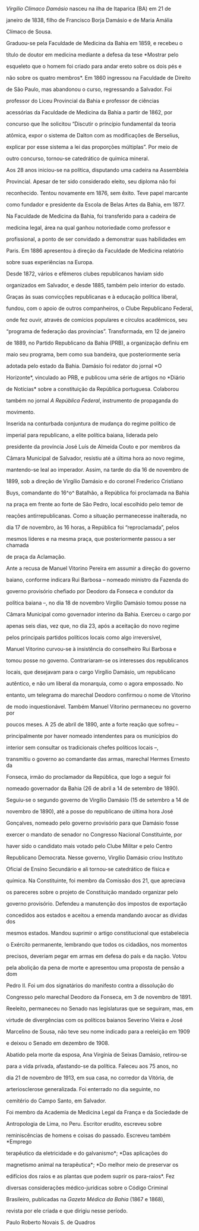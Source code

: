 

*Virgílio Clímaco Damásio* nasceu na ilha de Itaparica (BA) em 21 de

janeiro de 1838, filho de Francisco Borja Damásio e de Maria Amália

Clímaco de Sousa.



Graduou-se pela Faculdade de Medicina da Bahia em 1859, e recebeu o

título de doutor em medicina mediante a defesa da tese *Mostrar pelo

esqueleto que o homem foi criado para andar ereto sobre os dois pés e

não sobre os quatro membros*. Em 1860 ingressou na Faculdade de Direito

de São Paulo, mas abandonou o curso, regressando a Salvador. Foi

professor do Liceu Provincial da Bahia e professor de ciências

acessórias da Faculdade de Medicina da Bahia a partir de 1862, por

concurso que lhe solicitou “Discutir o princípio fundamental da teoria

atômica, expor o sistema de Dalton com as modificações de Berselius,

explicar por esse sistema a lei das proporções múltiplas”. Por meio de

outro concurso, tornou-se catedrático de química mineral.



Aos 28 anos iniciou-se na política, disputando uma cadeira na Assembleia

Provincial. Apesar de ter sido considerado eleito, seu diploma não foi

reconhecido. Tentou novamente em 1876, sem êxito. Teve papel marcante

como fundador e presidente da Escola de Belas Artes da Bahia, em 1877.

Na Faculdade de Medicina da Bahia, foi transferido para a cadeira de

medicina legal, área na qual ganhou notoriedade como professor e

profissional, a ponto de ser convidado a demonstrar suas habilidades em

Paris. Em 1886 apresentou à direção da Faculdade de Medicina relatório

sobre suas experiências na Europa.



Desde 1872, vários e efêmeros clubes republicanos haviam sido

organizados em Salvador, e desde 1885, também pelo interior do estado.

Graças às suas convicções republicanas e à educação política liberal,

fundou, com o apoio de outros companheiros, o Clube Republicano Federal,

onde fez ouvir, através de comícios populares e círculos acadêmicos, seu

“programa de federação das províncias”. Transformada, em 12 de janeiro

de 1889, no Partido Republicano da Bahia (PRB), a organização definiu em

maio seu programa, bem como sua bandeira, que posteriormente seria

adotada pelo estado da Bahia. Damásio foi redator do jornal *O

Horizonte*, vinculado ao PRB, e publicou uma série de artigos no *Diário

de Notícias* sobre a constituição da República portuguesa. Colaborou

também no jornal *A República Federal*, instrumento de propaganda do

movimento.



Inserida na conturbada conjuntura de mudança do regime político de

imperial para republicano, a elite política baiana, liderada pelo

presidente da província José Luís de Almeida Couto e por membros da

Câmara Municipal de Salvador, resistiu até a última hora ao novo regime,

mantendo-se leal ao imperador. Assim, na tarde do dia 16 de novembro de

1899, sob a direção de Virgílio Damásio e do coronel Frederico Cristiano

Buys, comandante do 16^o^ Batalhão, a República foi proclamada na Bahia

na praça em frente ao forte de São Pedro, local escolhido pelo temor de

reações antirrepublicanas. Como a situação permanecesse inalterada, no

dia 17 de novembro, às 16 horas, a República foi “reproclamada”, pelos

mesmos líderes e na mesma praça, que posteriormente passou a ser chamada

de praça da Aclamação.



Ante a recusa de Manuel Vitorino Pereira em assumir a direção do governo

baiano, conforme indicara Rui Barbosa – nomeado ministro da Fazenda do

governo provisório chefiado por Deodoro da Fonseca e condutor da

política baiana –, no dia 18 de novembro Virgílio Damásio tomou posse na

Câmara Municipal como governador interino da Bahia. Exerceu o cargo por

apenas seis dias, vez que, no dia 23, após a aceitação do novo regime

pelos principais partidos políticos locais como algo irreversível,

Manuel Vitorino curvou-se à insistência do conselheiro Rui Barbosa e

tomou posse no governo. Contrariaram-se os interesses dos republicanos

locais, que desejavam para o cargo Virgílio Damásio, um republicano

autêntico, e não um liberal da monarquia, como o agora empossado. No

entanto, um telegrama do marechal Deodoro confirmou o nome de Vitorino

de modo inquestionável. Também Manuel Vitorino permaneceu no governo por

poucos meses. A 25 de abril de 1890, ante a forte reação que sofreu –

principalmente por haver nomeado intendentes para os municípios do

interior sem consultar os tradicionais chefes políticos locais –,

transmitiu o governo ao comandante das armas, marechal Hermes Ernesto da

Fonseca, irmão do proclamador da República, que logo a seguir foi

nomeado governador da Bahia (26 de abril a 14 de setembro de 1890).



Seguiu-se o segundo governo de Virgílio Damásio (15 de setembro a 14 de

novembro de 1890), até a posse do republicano de última hora José

Gonçalves, nomeado pelo governo provisório para que Damásio fosse

exercer o mandato de senador no Congresso Nacional Constituinte, por

haver sido o candidato mais votado pelo Clube Militar e pelo Centro

Republicano Democrata. Nesse governo, Virgílio Damásio criou Instituto

Oficial de Ensino Secundário e ali tornou-se catedrático de física e

química. Na Constituinte, foi membro da Comissão dos 21, que apreciava

os pareceres sobre o projeto de Constituição mandado organizar pelo

governo provisório. Defendeu a manutenção dos impostos de exportação

concedidos aos estados e aceitou a emenda mandando avocar as dívidas dos

mesmos estados. Mandou suprimir o artigo constitucional que estabelecia

o Exército permanente, lembrando que todos os cidadãos, nos momentos

precisos, deveriam pegar em armas em defesa do país e da nação. Votou

pela abolição da pena de morte e apresentou uma proposta de pensão a dom

Pedro II. Foi um dos signatários do manifesto contra a dissolução do

Congresso pelo marechal Deodoro da Fonseca, em 3 de novembro de 1891.

Reeleito, permaneceu no Senado nas legislaturas que se seguiram, mas, em

virtude de divergências com os políticos baianos Severino Vieira e José

Marcelino de Sousa, não teve seu nome indicado para a reeleição em 1909

e deixou o Senado em dezembro de 1908.



Abatido pela morte da esposa, Ana Virgínia de Seixas Damásio, retirou-se

para a vida privada, afastando-se da política. Faleceu aos 75 anos, no

dia 21 de novembro de 1913, em sua casa, no corredor da Vitória, de

arteriosclerose generalizada. Foi enterrado no dia seguinte, no

cemitério do Campo Santo, em Salvador.



Foi membro da Academia de Medicina Legal da França e da Sociedade de

Antropologia de Lima, no Peru. Escritor erudito, escreveu sobre

reminiscências de homens e coisas do passado. Escreveu também *Emprego

terapêutico da eletricidade e do galvanismo*; *Das aplicações do

magnetismo animal na terapêutica*; *Do melhor meio de preservar os

edifícios dos raios e as plantas que podem suprir os para-raios*. Fez

diversas considerações médico-jurídicas sobre o Código Criminal

Brasileiro, publicadas na *Gazeta Médica da Bahia* (1867 e 1868),

revista por ele criada e que dirigiu nesse período.



Paulo Roberto Novais S. de Quadros




